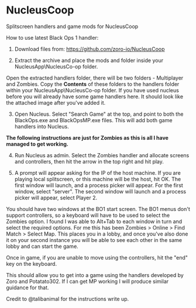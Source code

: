 # NucleusCoop
Splitscreen handlers and game mods for NucleusCoop

How to use latest Black Ops 1 handler:

1. Download files from:
https://github.com/zoro-io/NucleusCoop

2. Extract the archive and place the mods and folder inside your NucleusApp\NucleusCo-op folder.

Open the extracted handlers folder, there will be two folders - Multiplayer and Zombies. Copy the **Contents** of these folders to the handlers folder within your NucleusApp\NucleusCo-op folder.  If you have used nucleus before you will already have some game handlers here. It should look like the attached image after you've added it.

3. Open Nucleus. Select "Search Game" at the top, and point to both the BlackOps.exe and BlackOpsMP.exe files. This will add both game handlers into Nucleus.

**The following instructions are just for Zombies as this is all I have managed to get working.**

4. Run Nucleus as admin. Select the Zombies handler and allocate screens and controllers, then hit the arrow in the top right and hit play.

5. A prompt will appear asking for the IP of the host machine. If you are playing local splitscreen, or this machine will be the host, hit OK. The first window will launch, and a process picker will appear. For the first window, select "server". The second window will launch and a process picker will appear, select Player 2. 

You should have two windows at the BO1 start screen. The BO1 menus don't support controllers, so a keyboard will have to be used to select the Zombies option. I found I was able to Alt+Tab to each window in turn and select the required options.
For me this has been Zombies > Online > Find Match > Select Map. This places you in a lobby, and once you've also done it on your second instance you will be able to see each other in the same lobby and can start the game. 

Once in game, if you are unable to move using the controllers, hit the "end" key on the keyboard.

This should allow you to get into a game using the handlers developed by Zoro and Potatato302. If I can get MP working I will produce similar guidance for that.

Credit to @talibanimal for the instructions write up.